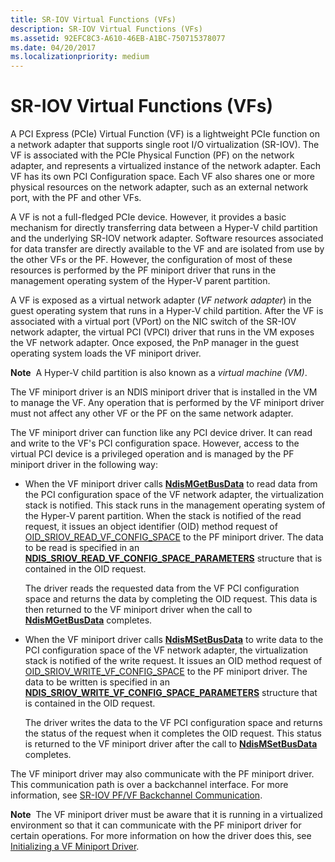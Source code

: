 ```yaml
---
title: SR-IOV Virtual Functions (VFs)
description: SR-IOV Virtual Functions (VFs)
ms.assetid: 92EFC8C3-A610-46EB-A1BC-750715378077
ms.date: 04/20/2017
ms.localizationpriority: medium
---
```


# SR-IOV Virtual Functions (VFs)


A PCI Express (PCIe) Virtual Function (VF) is a lightweight PCIe function on a network adapter that supports single root I/O virtualization (SR-IOV). The VF is associated with the PCIe Physical Function (PF) on the network adapter, and represents a virtualized instance of the network adapter. Each VF has its own PCI Configuration space. Each VF also shares one or more physical resources on the network adapter, such as an external network port, with the PF and other VFs.

A VF is not a full-fledged PCIe device. However, it provides a basic mechanism for directly transferring data between a Hyper-V child partition and the underlying SR-IOV network adapter. Software resources associated for data transfer are directly available to the VF and are isolated from use by the other VFs or the PF. However, the configuration of most of these resources is performed by the PF miniport driver that runs in the management operating system of the Hyper-V parent partition.

A VF is exposed as a virtual network adapter (*VF network adapter*) in the guest operating system that runs in a Hyper-V child partition. After the VF is associated with a virtual port (VPort) on the NIC switch of the SR-IOV network adapter, the virtual PCI (VPCI) driver that runs in the VM exposes the VF network adapter. Once exposed, the PnP manager in the guest operating system loads the VF miniport driver.

**Note**  A Hyper-V child partition is also known as a *virtual machine (VM)*.

 

The VF miniport driver is an NDIS miniport driver that is installed in the VM to manage the VF. Any operation that is performed by the VF miniport driver must not affect any other VF or the PF on the same network adapter.

The VF miniport driver can function like any PCI device driver. It can read and write to the VF's PCI configuration space. However, access to the virtual PCI device is a privileged operation and is managed by the PF miniport driver in the following way:

-   When the VF miniport driver calls [**NdisMGetBusData**](https://docs.microsoft.com/windows-hardware/drivers/ddi/content/ndis/nf-ndis-ndismgetbusdata) to read data from the PCI configuration space of the VF network adapter, the virtualization stack is notified. This stack runs in the management operating system of the Hyper-V parent partition. When the stack is notified of the read request, it issues an object identifier (OID) method request of [OID\_SRIOV\_READ\_VF\_CONFIG\_SPACE](https://docs.microsoft.com/windows-hardware/drivers/network/oid-sriov-read-vf-config-space) to the PF miniport driver. The data to be read is specified in an [**NDIS\_SRIOV\_READ\_VF\_CONFIG\_SPACE\_PARAMETERS**](https://docs.microsoft.com/windows-hardware/drivers/ddi/content/ntddndis/ns-ntddndis-_ndis_sriov_read_vf_config_space_parameters) structure that is contained in the OID request.

    The driver reads the requested data from the VF PCI configuration space and returns the data by completing the OID request. This data is then returned to the VF miniport driver when the call to [**NdisMGetBusData**](https://docs.microsoft.com/windows-hardware/drivers/ddi/content/ndis/nf-ndis-ndismgetbusdata) completes.

-   When the VF miniport driver calls [**NdisMSetBusData**](https://docs.microsoft.com/windows-hardware/drivers/ddi/content/ndis/nf-ndis-ndismsetbusdata) to write data to the PCI configuration space of the VF network adapter, the virtualization stack is notified of the write request. It issues an OID method request of [OID\_SRIOV\_WRITE\_VF\_CONFIG\_SPACE](https://docs.microsoft.com/windows-hardware/drivers/network/oid-sriov-write-vf-config-space) to the PF miniport driver. The data to be written is specified in an [**NDIS\_SRIOV\_WRITE\_VF\_CONFIG\_SPACE\_PARAMETERS**](https://docs.microsoft.com/windows-hardware/drivers/ddi/content/ntddndis/ns-ntddndis-_ndis_sriov_write_vf_config_space_parameters) structure that is contained in the OID request.

    The driver writes the data to the VF PCI configuration space and returns the status of the request when it completes the OID request. This status is returned to the VF miniport driver after the call to [**NdisMSetBusData**](https://docs.microsoft.com/windows-hardware/drivers/ddi/content/ndis/nf-ndis-ndismsetbusdata) completes.

The VF miniport driver may also communicate with the PF miniport driver. This communication path is over a backchannel interface. For more information, see [SR-IOV PF/VF Backchannel Communication](sr-iov-pf-vf-backchannel-communication.md).

**Note**  The VF miniport driver must be aware that it is running in a virtualized environment so that it can communicate with the PF miniport driver for certain operations. For more information on how the driver does this, see [Initializing a VF Miniport Driver](initializing-a-vf-miniport-driver.md).

 

 

 






